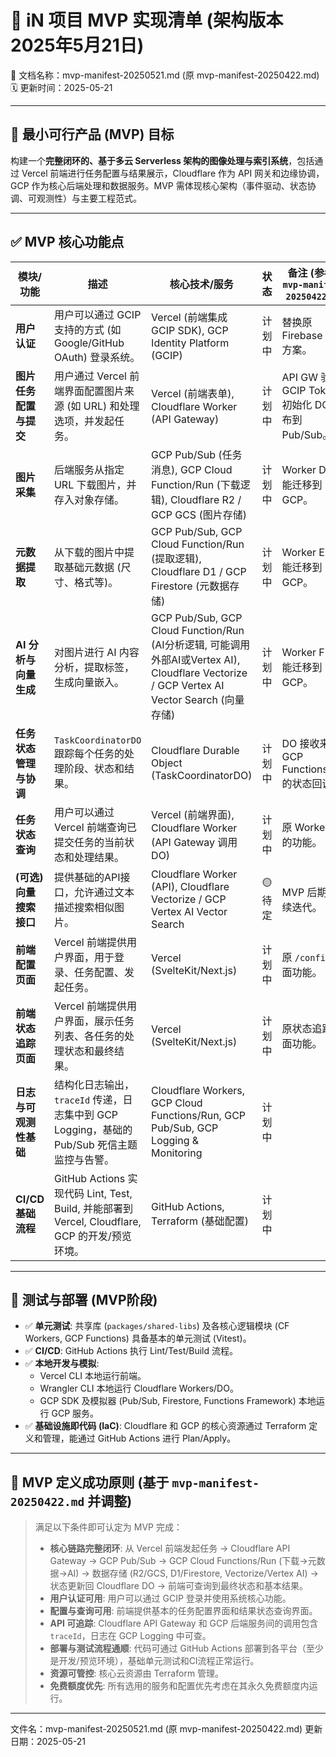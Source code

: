 # 🚀 iN 项目 MVP 实现清单 (架构版本 2025年5月21日)
📄 文档名称：mvp-manifest-20250521.md (原 mvp-manifest-20250422.md)
🗓️ 更新时间：2025-05-21

---

## 🎯 最小可行产品 (MVP) 目标

构建一个**完整闭环的、基于多云 Serverless 架构的图像处理与索引系统**，包括通过 Vercel 前端进行任务配置与结果展示，Cloudflare 作为 API 网关和边缘协调，GCP 作为核心后端处理和数据服务。MVP 需体现核心架构（事件驱动、状态协调、可观测性）与主要工程范式。

---

## ✅ MVP 核心功能点

| 模块/功能             | 描述                                                                                                | 核心技术/服务                                                                                               | 状态     | 备注 (参考原 `mvp-manifest-20250422.md`) |
| --------------------- | --------------------------------------------------------------------------------------------------- | ----------------------------------------------------------------------------------------------------------- | -------- | -------------------------------------------------- |
| **用户认证** | 用户可以通过 GCIP 支持的方式 (如 Google/GitHub OAuth) 登录系统。                                      | Vercel (前端集成 GCIP SDK), GCP Identity Platform (GCIP)                                                      | 计划中   | 替换原 Firebase Auth 方案。                            |
| **图片任务配置与提交** | 用户通过 Vercel 前端界面配置图片来源 (如 URL) 和处理选项，并发起任务。                                  | Vercel (前端表单), Cloudflare Worker (API Gateway)                                                            | 计划中   | API GW 验证 GCIP Token, 初始化 DO, 发布到 Pub/Sub。    |
| **图片采集** | 后端服务从指定 URL 下载图片，并存入对象存储。                                                         | GCP Pub/Sub (任务消息), GCP Cloud Function/Run (下载逻辑), Cloudflare R2 / GCP GCS (图片存储)               | 计划中   | Worker D 的功能迁移到 GCP。                              |
| **元数据提取** | 从下载的图片中提取基础元数据 (尺寸、格式等)。                                                         | GCP Pub/Sub, GCP Cloud Function/Run (提取逻辑), Cloudflare D1 / GCP Firestore (元数据存储)                      | 计划中   | Worker E 的功能迁移到 GCP。                              |
| **AI 分析与向量生成** | 对图片进行 AI 内容分析，提取标签，生成向量嵌入。                                                      | GCP Pub/Sub, GCP Cloud Function/Run (AI分析逻辑, 可能调用外部AI或Vertex AI), Cloudflare Vectorize / GCP Vertex AI Vector Search (向量存储) | 计划中   | Worker F 的功能迁移到 GCP。                              |
| **任务状态管理与协调** | `TaskCoordinatorDO` 跟踪每个任务的处理阶段、状态和结果。                                            | Cloudflare Durable Object (TaskCoordinatorDO)                                                               | 计划中   | DO 接收来自 GCP Functions/Run 的状态回调。                 |
| **任务状态查询** | 用户可以通过 Vercel 前端查询已提交任务的当前状态和处理结果。                                            | Vercel (前端界面), Cloudflare Worker (API Gateway 调用 DO)                                                      | 计划中   | 原 Worker H 的功能。                                   |
| **(可选) 向量搜索接口** | 提供基础的API接口，允许通过文本描述搜索相似图片。                                                     | Cloudflare Worker (API), Cloudflare Vectorize / GCP Vertex AI Vector Search                                   | 🟡 待定   | MVP 后期或后续迭代。                                   |
| **前端配置页面** | Vercel 前端提供用户界面，用于登录、任务配置、发起任务。                                                 | Vercel (SvelteKit/Next.js)                                                                                  | 计划中   | 原 `/config` 页面功能。                         |
| **前端状态追踪页面** | Vercel 前端提供用户界面，展示任务列表、各任务的处理状态和最终结果。                                     | Vercel (SvelteKit/Next.js)                                                                                  | 计划中   | 原状态追踪页面功能。                           |
| **日志与可观测性基础** | 结构化日志输出，`traceId` 传递，日志集中到 GCP Logging，基础的 Pub/Sub 死信主题监控与告警。           | Cloudflare Workers, GCP Cloud Functions/Run, GCP Pub/Sub, GCP Logging & Monitoring                          | 计划中   |                                                    |
| **CI/CD 基础流程** | GitHub Actions 实现代码 Lint, Test, Build, 并能部署到 Vercel, Cloudflare, GCP 的开发/预览环境。 | GitHub Actions, Terraform (基础配置)                                                                        | 计划中   |                                                    |

---

## 🧪 测试与部署 (MVP阶段)

- ✅ **单元测试**: 共享库 (`packages/shared-libs`) 及各核心逻辑模块 (CF Workers, GCP Functions) 具备基本的单元测试 (Vitest)。
- ✅ **CI/CD**: GitHub Actions 执行 Lint/Test/Build 流程。
- ✅ **本地开发与模拟**:
    - Vercel CLI 本地运行前端。
    - Wrangler CLI 本地运行 Cloudflare Workers/DO。
    - GCP SDK 及模拟器 (Pub/Sub, Firestore, Functions Framework) 本地运行 GCP 服务。
- ✅ **基础设施即代码 (IaC)**: Cloudflare 和 GCP 的核心资源通过 Terraform 定义和管理，能通过 GitHub Actions 进行 Plan/Apply。

---

## 📘 MVP 定义成功原则 (基于 `mvp-manifest-20250422.md` 并调整)

> 满足以下条件即可认定为 MVP 完成：
> - **核心链路完整闭环**: 从 Vercel 前端发起任务 -> Cloudflare API Gateway -> GCP Pub/Sub -> GCP Cloud Functions/Run (下载→元数据→AI) -> 数据存储 (R2/GCS, D1/Firestore, Vectorize/Vertex AI) -> 状态更新回 Cloudflare DO -> 前端可查询到最终状态和基本结果。
> - **用户认证可用**: 用户可以通过 GCIP 登录并使用系统核心功能。
> - **配置与查询可用**: 前端提供基本的任务配置界面和结果状态查询界面。
> - **API 可追踪**: Cloudflare API Gateway 和 GCP 后端服务间的调用包含 `traceId`，日志在 GCP Logging 中可查。
> - **部署与测试流程通顺**: 代码可通过 GitHub Actions 部署到各平台（至少是开发/预览环境），基础单元测试和CI流程正常运行。
> - **资源可管控**: 核心云资源由 Terraform 管理。
> - **免费额度优先**: 所有选用的服务和配置优先考虑在其永久免费额度内运行。

---
文件名：mvp-manifest-20250521.md (原 mvp-manifest-20250422.md)
更新日期：2025-05-21